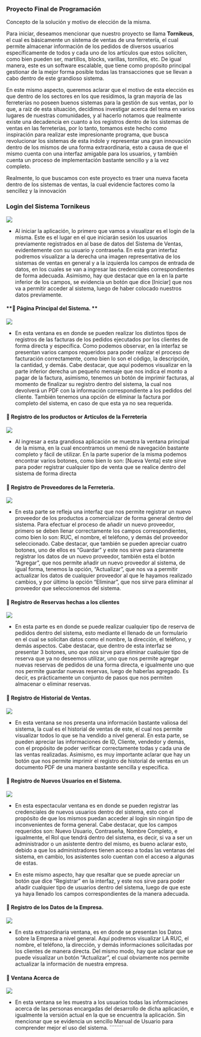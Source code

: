 
### **Proyecto Final de Programación**


Concepto de la solución y motivo de elección de la misma. 

Para iniciar, deseamos mencionar que nuestro proyecto se llama **Tornikeus**, el cual es básicamente un sistema de ventas de una ferretería, el cual permite almacenar información de los pedidos de diversos usuarios específicamente de todos y cada uno de los artículos que estos soliciten, como bien pueden ser, martillos, blocks, varillas, tornillos, etc. De igual manera, este es un software escalable, que tiene como propósito principal gestionar de la mejor forma posible todas las transacciones que se llevan a cabo dentro de este grandioso sistema. 

En este mismo aspecto, queremos aclarar que el motivo de esta elección es que dentro de los sectores en los que residimos, la gran mayoría de las ferreterías no poseen buenos sistemas para la gestión de sus ventas, por lo que, a raíz de esta situación, decidimos investigar acerca del tema en varios lugares de nuestras comunidades, y al hacerlo notamos que realmente existe una decadencia en cuanto a los registros dentro de los sistemas de ventas en las ferreterías, por lo tanto, tomamos este hecho como inspiración para realizar este impresionante programa, que busca revolucionar los sistemas de esta índole y representar una gran innovación dentro de los mismos de una forma extraordinaria, esto a causa de que el mismo cuenta con una interfaz amigable para los usuarios, y también cuenta un proceso de implementación bastante sencillo y a la vez completo. 

Realmente, lo que buscamos con este proyecto es traer una nueva faceta dentro de los sistemas de ventas, la cual evidencie factores como la sencillez y la innovación
### **Login del Sistema Tornikeus**
 ![](https://github.com/maiykt/erwerewr/blob/main/WhatsApp%20Image%202023-04-15%20at%2011.56.25%20PM.jpeg?raw=true) 
 
-  Al iniciar la aplicación, lo primero que vamos a visualizar es el login de la misma. Este es el lugar en el que iniciarán sesión los usuarios previamente registrados en al base de datos del Sistema de Ventas, evidentemente con su usuario y contraseña. En esta gran interfaz podremos visualizar a la derecha una imagen representativa de los sistemas de ventas en general y a la izquierda los campos de entrada de datos, en los cuales se van a ingresar las credenciales correspondientes de forma adecuada. Asimismo, hay que destacar que en la en la parte inferior de los campos, se evidencia un botón que dice [Iniciar] que nos va a permitir acceder al sistema, luego de haber colocado nuestros datos previamente. 
 
####  **	Página Principal del Sistema. **
 ![](https://github.com/maiykt/erwerewr/blob/main/WhatsApp%20Image%202023-04-16%20at%2012.32.54%20AM.jpeg?raw=true)
  -  En esta ventana es en donde se pueden realizar los distintos tipos de registros de las facturas de los pedidos ejecutados por los clientes de forma directa y específica. Como podemos observar, en la interfaz se presentan varios campos requeridos para poder realizar el proceso de facturación correctamente, como bien lo son el código, la descripción, la cantidad, y demás. Cabe destacar, que aquí podemos visualizar en la parte inferior derecha un pequeño mensaje que nos indica el monto a pagar de la factura, asimismo, tenemos un botón de imprimir facturas, al momento de finalizar su registro dentro del sistema, la cual nos devolverá un PDF con la información correspondiente a los pedidos del cliente. También tenemos una opción de eliminar la factura por completo del sistema, en caso de que esta ya no sea requerida. 

#### **	Registro de los productos or Articulos de la Ferreteria**

 ![](https://github.com/maiykt/erwerewr/blob/main/WhatsApp%20Image%202023-04-16%20at%2012.05.04%20AM.jpeg?raw=true)
- Al ingresar a esta grandiosa aplicación se muestra la ventana principal de la misma, en la cual encontramos un menú de navegación bastante completo y fácil de utilizar. En la parte superior de la misma podemos encontrar varios botones, como bien lo son: [Nueva Venta] este sirve para poder registrar cualquier tipo de venta que se realice dentro del sistema de forma directa

#### 	Registro de Proveedores de la Ferreteria. 

 ![](https://github.com/maiykt/erwerewr/blob/main/WhatsApp%20Image%202023-04-16%20at%2012.29.44%20AM.jpeg?raw=true)
- En esta parte se refleja una interfaz que nos permite registrar un nuevo proveedor de los productos a comercializar de forma general dentro del sistema. Para efectuar el proceso de añadir un nuevo proveedor, primero se deben llenar correctamente los campos correspondientes, como bien lo son: RUC, el nombre, el teléfono, y demás del proveedor seleccionado. Cabe destacar, que también se pueden apreciar cuatro botones, uno de ellos es “Guardar” y este nos  sirve para claramente registrar los datos de un nuevo proveedor, también esta el botón “Agregar”, que nos permite añadir un nuevo proveedor al sistema, de igual forma, tenemos la opción, “Actualizar”, que nos va a permitir actualizar los datos de cualquier  proveedor al que le hayamos realizado cambios, y por último la opción “Eliminar”, que nos sirve para eliminar al proveedor que seleccionemos del sistema. 

#### 	Registro de Reservas hechas a los clientes 
 ![](https://github.com/maiykt/erwerewr/blob/main/WhatsApp%20Image%202023-04-16%20at%2012.30.15%20AM.jpeg?raw=true)
 
-  En esta parte es en donde se puede realizar cualquier tipo de reserva de pedidos dentro del sistema, esto mediante el llenado de un formulario en el cual se solicitan datos como el nombre, la dirección, el teléfono, y demás aspectos. Cabe destacar, que dentro de esta interfaz se presentar 3 botones, uno que nos sirve para eliminar cualquier tipo de reserva que ya no deseemos utilizar, uno que nos permite agregar nuevas reservas de pedidos de una forma directa, e igualmente uno que nos permite guardar nuevas reservas, luego de haberlas agregado. Es decir, es prácticamente un conjunto de pasos que nos permiten almacenar o eliminar reservas. 


#### 	Registro de Historial de Ventas. 
 ![](https://github.com/maiykt/erwerewr/blob/main/WhatsApp%20Image%202023-04-16%20at%2010.19.56%20PM.jpeg?raw=true)

- En esta ventana se nos presenta una información bastante valiosa del sistema, la cual es el historial de ventas de este, el cual nos permite visualizar todos lo que se ha vendido a nivel general. En esta parte, se pueden apreciar las informaciones de ID, Cliente, vendedor y demás, con el propósito de poder verificar correctamente todas y cada una de las ventas realizadas. Asimismo, es muy importante aclarar que hay un botón que nos permite imprimir el registro de historial de ventas en un documento PDF de una manera bastante sencilla y específica. 

#### 	Registro de Nuevos Usuarios en el Sistema. 
 ![](https://github.com/maiykt/erwerewr/blob/main/WhatsApp%20Image%202023-04-16%20at%2012.38.09%20AM.jpeg?raw=true)

-  En esta espectacular ventana es en donde se pueden registrar las credenciales de nuevos usuarios dentro del sistema, esto con el propósito de que los mismos puedan acceder al login sin ningún tipo de inconvenientes de forma general. Cabe destacar, que los campos requeridos son: Nuevo Usuario, Contraseña, Nombre Completo, e igualmente, el Rol que tendrá dentro del sistema, es decir, si va a ser un administrador o un asistente dentro del mismo, es bueno aclarar esto, debido a que los administradores tienen acceso a todas las ventanas del sistema, en cambio, los asistentes solo cuentan con el acceso a algunas de estas. 

- En este mismo aspecto, hay que resaltar que se puede apreciar un botón que dice “Registrar” en la interfaz, y este nos sirve para poder añadir cualquier tipo de usuarios dentro del sistema, luego de que este ya haya llenado los campos correspondientes de la manera adecuada.

####  	Registro de los Datos de la Empresa. 
  ![](https://github.com/maiykt/erwerewr/blob/main/WhatsApp%20Image%202023-04-16%20at%2012.37.11%20AM.jpeg?raw=true)
-   En esta extraordinaria ventana, es en donde se presentan los Datos sobre la Empresa a nivel general. Aquí podremos visualizar LA RUC, el nombre, el teléfono, la dirección, y demás informaciones solicitadas por los clientes de manera directa. Del mismo modo, hay que aclarar que se puede visualizar un botón “Actualizar”, el cual obviamente nos permite actualizar la información de nuestra empresa. 
#### 	Ventana Acerca de
  ![](https://github.com/maiykt/erwerewr/blob/main/WhatsApp%20Image%202023-04-16%20at%2012.38.34%20AM.jpeg?raw=true)
- En esta ventana se les muestra a los usuarios todas las informaciones acerca de las personas encargadas del desarrollo de dicha aplicación, e igualmente la versión actual en la que se encuentra la aplicación. Sin mencionar que se evidencia un sencillo Manual de Usuario para comprender mejor el uso del sistema.   ````````
